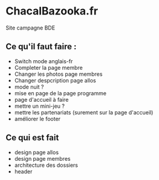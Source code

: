 # ChacalBazooka.fr
Site campagne BDE

## Ce qu'il faut faire :
* Switch mode anglais-fr
* Completer la page membre
* Changer les photos page membres 
* Changer despcription page allos
* mode nuit ?
* mise en page de la page programme
* page d'accueil à faire
* mettre un mini-jeu ?
* mettre les partenariats (surement sur la page d'accueil)
* améliorer le footer

## Ce qui est fait
* design page allos
* design page membres
* architecture des dossiers
* header
